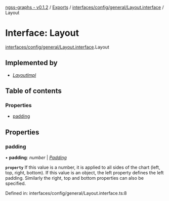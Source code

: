 [ngss-graphs - v0.1.2](../README.md) / [Exports](../modules.md) / [interfaces/config/general/Layout.interface](../modules/interfaces_config_general_layout_interface.md) / Layout

# Interface: Layout

[interfaces/config/general/Layout.interface](../modules/interfaces_config_general_layout_interface.md).Layout

## Implemented by

- [*LayoutImpl*](../classes/models_inputs_config_general_layoutimpl_model.layoutimpl.md)

## Table of contents

### Properties

- [padding](interfaces_config_general_layout_interface.layout.md#padding)

## Properties

### padding

• **padding**: *number* \| [*Padding*](interfaces_config_general_shared_padding_interface.padding.md)

**`property`** If this value is a number, it is applied to all sides of the chart (left, top, right, bottom).
If this value is an object, the left property defines the left padding. Similarly the right, top and bottom properties can also be specified.

Defined in: interfaces/config/general/Layout.interface.ts:8
